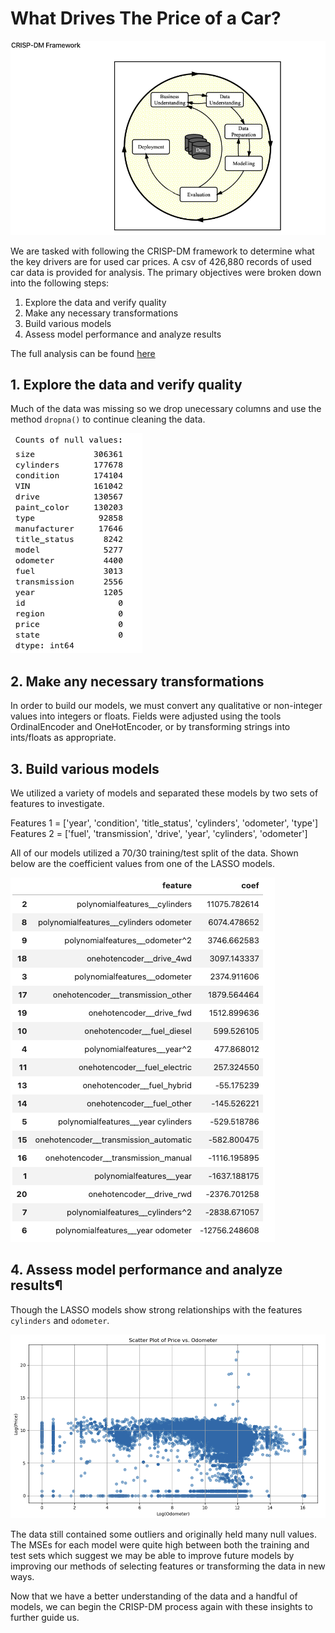 # What Drives The Price of a Car?

![crisp_dm](/assets/crisp-dm.png)

We are tasked with following the CRISP-DM framework to determine what the key drivers are for used car prices. A csv of 426,880 records of used car data is provided for analysis. The primary objectives were broken down into the following steps:

1. Explore the data and verify quality
2. Make any necessary transformations
3. Build various models
4. Assess model performance and analyze results

The full analysis can be found [here](prompt_II_ADo.ipynb)

## 1. Explore the data and verify quality

Much of the data was missing so we drop unecessary columns and use the method `dropna()` to continue cleaning the data.

![null_values](/assets/null_values.png)

## 2. Make any necessary transformations

In order to build our models, we must convert any qualitative or non-integer values into integers or floats. Fields were adjusted using the tools OrdinalEncoder and OneHotEncoder, or by transforming strings into ints/floats as appropriate.

## 3. Build various models

We utilized a variety of models and separated these models by two sets of features to investigate.

Features 1 = ['year', 'condition', 'title_status', 'cylinders', 'odometer', 'type']
Features 2 = ['fuel', 'transmission', 'drive', 'year', 'cylinders', 'odometer']

All of our models utilized a 70/30 training/test split of the data. Shown below are the coefficient values from one of the LASSO models.

![lasso_coefs](/assets/lasso_coefs.png)

## 4. Assess model performance and analyze results¶

Though the LASSO models show strong relationships with the features `cylinders` and `odometer`. 

![scatter](/assets/scatter.png)

The data still contained some outliers and originally held many null values. The MSEs for each model were quite high between both the training and test sets which suggest we may be able to improve future models by improving our methods of selecting features or transforming the data in new ways. 

Now that we have a better understanding of the data and a handful of models, we can begin the CRISP-DM process again with these insights to further guide us.